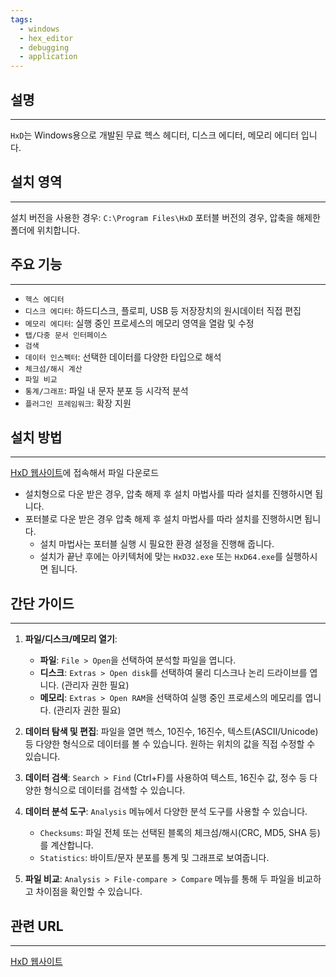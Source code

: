 ```yaml
---
tags:
  - windows
  - hex_editor
  - debugging
  - application
---
```

## 설명
---
`HxD`는 Windows용으로 개발된 무료 헥스 헤디터, 디스크 에디터, 메모리 에디터 입니다.

## 설치 영역
---
설치 버전을 사용한 경우: `C:\Program Files\HxD`
포터블 버전의 경우, 압축을 해제한 폴더에 위치합니다.

## 주요 기능
---
- `헥스 에디터`
- `디스크 에디터`: 하드디스크, 플로피, USB 등 저장장치의 원시데이터 직접 편집
- `메모리 에디터`: 실행 중인 프로세스의 메모리 영역을 열람 및 수정
- `탭/다중 문서 인터페이스`
- `검색`
- `데이터 인스펙터`: 선택한 데이터를 다양한 타입으로 해석
- `체크섬/해시 계산`
- `파일 비교`
- `통계/그래프`: 파일 내 문자 분포 등 시각적 분석
- `플러그인 프레임워크`: 확장 지원

## 설치 방법
---
[HxD 웹사이트](https://mh-nexus.de/en/hxd/)에 접속해서 파일 다운로드
- 설치형으로 다운 받은 경우, 압축 해제 후 설치 마법사를 따라 설치를 진행하시면 됩니다.
- 포터블로 다운 받은 경우 압축 해제 후 설치 마법사를 따라 설치를 진행하시면 됩니다.
	- 설치 마법사는 포터블 실행 시 필요한 환경 설정을 진행해 줍니다.
	- 설치가 끝난 후에는 아키텍처에 맞는 `HxD32.exe` 또는 `HxD64.exe`를 실행하시면 됩니다.

## 간단 가이드
---
1.  **파일/디스크/메모리 열기**:
    *   **파일**: `File > Open`을 선택하여 분석할 파일을 엽니다.
    *   **디스크**: `Extras > Open disk`를 선택하여 물리 디스크나 논리 드라이브를 엽니다. (관리자 권한 필요)
    *   **메모리**: `Extras > Open RAM`을 선택하여 실행 중인 프로세스의 메모리를 엽니다. (관리자 권한 필요)

2.  **데이터 탐색 및 편집**: 파일을 열면 헥스, 10진수, 16진수, 텍스트(ASCII/Unicode) 등 다양한 형식으로 데이터를 볼 수 있습니다. 원하는 위치의 값을 직접 수정할 수 있습니다.

3.  **데이터 검색**: `Search > Find` (Ctrl+F)를 사용하여 텍스트, 16진수 값, 정수 등 다양한 형식으로 데이터를 검색할 수 있습니다.

4.  **데이터 분석 도구**: `Analysis` 메뉴에서 다양한 분석 도구를 사용할 수 있습니다.
    *   `Checksums`: 파일 전체 또는 선택된 블록의 체크섬/해시(CRC, MD5, SHA 등)를 계산합니다.
    *   `Statistics`: 바이트/문자 분포를 통계 및 그래프로 보여줍니다.

5.  **파일 비교**: `Analysis > File-compare > Compare` 메뉴를 통해 두 파일을 비교하고 차이점을 확인할 수 있습니다.


## 관련 URL
---
[HxD 웹사이트](https://mh-nexus.de/en/hxd/)
